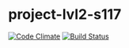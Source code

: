 # project-lvl2-s117

[![Code Climate](https://codeclimate.com/github/mn13/project-lvl2-s117/badges/gpa.svg)](https://codeclimate.com/github/mn13/project-lvl2-s117)
[![Build Status](https://travis-ci.org/mn13/project-lvl2-s117.svg?branch=master)](https://travis-ci.org/mn13/project-lvl2-s117)
